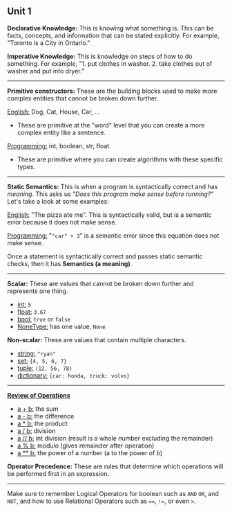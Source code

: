 ## Unit 1 

<b>Declarative Knowledge:</b> This is knowing what something is. This can be facts, concepts, and information that can be stated explicitly. For example,  "Toronto is a City in Ontario."

<b>Imperative Knowledge:</b> This is knowledge on steps of how to do something. For example, "1. put clothes in washer. 2. take clothes out of washer and put into dryer."

<hr>

<b>Primitive constructors:</b> These are the building blocks used to make more complex entities that cannot be broken down further. 

<u>English:</u> Dog, Cat, House, Car, ... 
- These are primitive at the "word" level that you can create a more complex entity like a sentence. 

<u>Programming:</u> int, boolean, str, float. 
- These are primitive where you can create algorithms with these specific types. 

<hr>

<b>Static Semantics:</b> This is when a program is syntactically correct and has <i>meaning</i>. This asks us <i>"Does this program make sense before running?"</i> Let's take a look at some examples: 

<u>English:</u> "The pizza ate me". This is syntactically valid, but is a semantic error because it does not make sense. 

<u>Programming:</u> "`"car" + 3`" is a semantic error since this equation does not make sense. 

Once a statement is syntactically correct and passes static semantic checks, then it has <b> Semantics (a meaning)</b>. 

<hr>
 <b>Scalar:</b> These are values that cannot be broken down further and represents one thing. 

 - <u>int:</u> `5` 
- <u>float:</u> `3.67`
 - <u>bool:</u> `true` or `false`
 - <u>NoneType:</u> has one value, `None`

<b>Non-scalar:</b> These are values that contain multiple characters. 

- <u>string:</u> `"ryan"` 
- <u>set:</u> `{4, 5, 6, 7}`
- <u>tuple:</u> `(12, 56, 78)`
- <u>dictionary:</u> `{car: honda, truck: volvo}`   

<hr>
<u><b> Review of Operations</b></u>

- <u> a + b:</u> the sum
- <u> a - b:</u> the difference
- <u> a * b:</u> the product
- <u> a / b:</u> division
- <u> a // b:</u> int division (result is a whole number excluding the remainder)
- <u> a % b:</u> modulo (gives remainder after operation)
- <u> a ** b:</u> the power of a number (a to the power of b)
  
<b>Operator Precedence:</b> These are rules that determine which operations will be performed first in an expression. 

<hr>

Make sure to remember Logical Operators for boolean such as `AND` `OR`, and `NOT`, and how to use Relational Operators such as `==`, `!=`, or even `>`. 


<!--

<b> </b>

<u> </u>

<i> </i> 

-->



